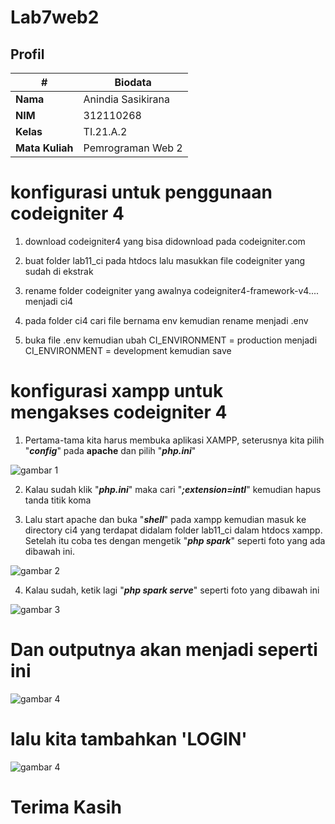 # Lab7web2


## Profil
| #               | Biodata              |
| --------------- | -----------------    |
| **Nama**        | Anindia Sasikirana   |
| **NIM**         | 312110268            |
| **Kelas**       | TI.21.A.2            |
| **Mata Kuliah** | Pemrograman Web 2    |



# konfigurasi untuk penggunaan codeigniter 4

1. download codeigniter4 yang bisa didownload pada codeigniter.com

2. buat folder lab11_ci pada htdocs lalu masukkan file codeigniter yang sudah di ekstrak

3. rename folder codeigniter yang awalnya codeigniter4-framework-v4.... menjadi ci4

4. pada folder ci4 cari file bernama env kemudian rename menjadi .env

5. buka file .env kemudian ubah CI_ENVIRONMENT = production menjadi CI_ENVIRONMENT = development kemudian save

# konfigurasi xampp untuk mengakses codeigniter 4

1. Pertama-tama kita harus membuka aplikasi XAMPP, seterusnya kita pilih "***config***" pada **apache** 
   dan pilih "***php.ini***"
   
![gambar 1](screenshot/1.png)

2. Kalau sudah klik "***php.ini***" maka cari "***;extension=intl***" kemudian hapus tanda titik koma

3. Lalu start apache dan buka "***shell***" pada xampp kemudian masuk ke directory ci4 yang terdapat didalam folder lab11_ci dalam htdocs xampp. Setelah itu coba tes dengan mengetik "***php spark***" seperti foto yang ada dibawah ini.

![gambar 2](screenshot/2.png)

4. Kalau sudah, ketik lagi "***php spark serve***" seperti foto yang dibawah ini 

![gambar 3](screenshot/3.png)


# Dan outputnya akan menjadi seperti ini 
![gambar 4](screenshot/4.png)

# lalu kita tambahkan 'LOGIN' 
![gambar 4](screenshot/5.png)



# Terima Kasih
